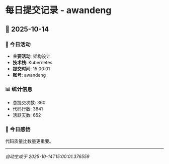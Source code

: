 # 每日提交记录 - awandeng

## 📅 2025-10-14

### 🎯 今日活动
- **主要活动**: 架构设计
- **技术栈**: Kubernetes
- **提交时间**: 15:00:01
- **账号**: awandeng

### 📊 统计信息
- 总提交次数: 360
- 代码行数: 3841
- 活跃天数: 652

### 💭 今日感悟
代码质量比数量更重要。

---
*自动生成于 2025-10-14T15:00:01.376559*
